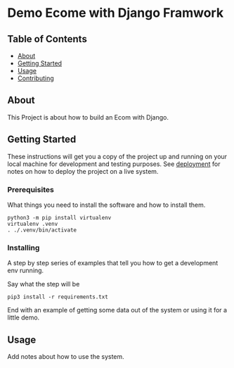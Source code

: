 # Demo Ecome with Django Framwork

## Table of Contents

- [About](#about)
- [Getting Started](#getting_started)
- [Usage](#usage)
- [Contributing](../CONTRIBUTING.md)

## About <a name = "about"></a>

This Project is about how to build an Ecom with Django.

## Getting Started <a name = "getting_started"></a>

These instructions will get you a copy of the project up and running on your local machine for development and testing purposes. See [deployment](#deployment) for notes on how to deploy the project on a live system.

### Prerequisites

What things you need to install the software and how to install them.

```
python3 -m pip install virtualenv
virtualenv .venv
. ./.venv/bin/activate
```

### Installing

A step by step series of examples that tell you how to get a development env running.

Say what the step will be

```
pip3 install -r requirements.txt
```

End with an example of getting some data out of the system or using it for a little demo.

## Usage <a name = "usage"></a>

Add notes about how to use the system.
